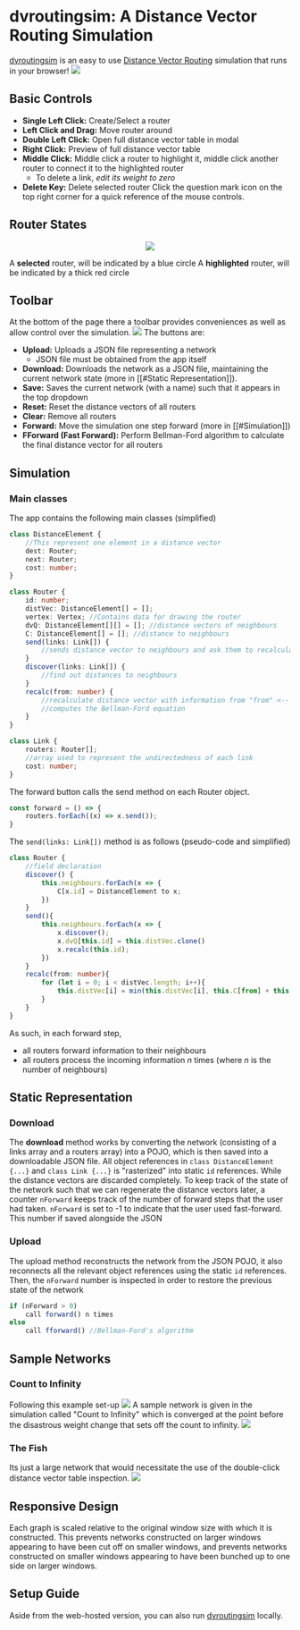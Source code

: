 # dvroutingsim: A Distance Vector Routing Simulation
[dvroutingsim](http://dvroutingsim.surge.sh) is an easy to use [Distance Vector Routing](https://en.wikipedia.org/wiki/Distance-vector_routing_protocol?useskin=vector) simulation that runs in your browser!
![](static/the-fish.png)
## Basic Controls
- **Single Left Click:** Create/Select a router
- **Left Click and Drag:** Move router around
- **Double Left Click:** Open full distance vector table in modal
- **Right Click:** Preview of full distance vector table
- **Middle Click:** Middle click a router to highlight it, middle click another router to connect it to the highlighted router
	- To delete a link, *edit its weight to zero*
- **Delete Key:** Delete selected router
Click the question mark icon on the top right corner for a quick reference of the mouse controls.
## Router States
<p align="center">
	<img src="/static/states.png"/>
</p>

A **selected** router, will be indicated by a blue circle
A **highlighted** router, will be indicated by a thick red circle
## Toolbar
At the bottom of the page there a toolbar provides conveniences as well as allow control over the simulation.
![](static/tool.png)
The buttons are:
- **Upload:** Uploads a JSON file representing a network
	- JSON file must be obtained from the app itself
- **Download:** Downloads the network as a JSON file, maintaining the current network state (more in [[#Static Representation]]).
- **Save:** Saves the current network (with a name) such that it appears in the top dropdown
- **Reset:** Reset the distance vectors of all routers
- **Clear:** Remove all routers
- **Forward:** Move the simulation one step forward (more in [[#Simulation]])
- **FForward (Fast Forward):** Perform Bellman-Ford algorithm to calculate the final distance vector for all routers
## Simulation
### Main classes
The app contains the following main classes (simplified)
```Typescript
class DistanceElement {
	//This represent one element in a distance vector
    dest: Router;
    next: Router;
    cost: number;
}

class Router {
    id: number;
    distVec: DistanceElement[] = [];
    vertex: Vertex; //Contains data for drawing the router
    dvQ: DistanceElement[][] = []; //distance vectors of neighbours
    C: DistanceElement[] = []; //distance to neighbours
    send(links: Link[]) {
	    //sends distance vector to neighbours and ask them to recalculate accordingly
    }
    discover(links: Link[]) {
	    //find out distances to neighbours
    }
    recalc(from: number) {
	    //recalculate distance vector with information from "from" <-- this is an optimization
	    //computes the Bellman-Ford equation
    }
}

class Link {
	routers: Router[]; 
	//array used to represent the undirectedness of each link
	cost: number;
}
```
The forward button calls the send method on each Router object.
```typescript
const forward = () => {
	routers.forEach((x) => x.send());
}
```
The `send(links: Link[])` method is as follows (pseudo-code and simplified)
```typescript
class Router {
	//field declaration
	discover() {
		this.neighbours.forEach(x => {
			C[x.id] = DistanceElement to x;
		})
	}
	send(){
		this.neighbours.forEach(x => {
			x.discover();
			x.dvQ[this.id] = this.distVec.clone()
			x.recalc(this.id);
		})
	}
	recalc(from: number){
		for (let i = 0; i < distVec.length; i++){
			this.distVec[i] = min(this.distVec[i], this.C[from] + this.dvQ[from][i])
		}
	}
}
```
As such, in each forward step,
- all routers forward information to their neighbours
- all routers process the incoming information $n$ times (where $n$ is the number of neighbours)
## Static Representation
### Download
The **download** method works by converting the network (consisting of a links array and a routers array) into a POJO, which is then saved into a downloadable JSON file. All object references in `class DistanceElement {...}` and `class Link {...}` is "rasterized" into static `id` references. While the distance vectors are discarded completely.
To keep track of the state of the network such that we can regenerate the distance vectors later, a counter `nForward` keeps track of the number of forward steps that the user had taken. `nForward` is set to -1 to indicate that the user used fast-forward. This number if saved alongside the JSON
### Upload
The upload method reconstructs the network from the JSON POJO, it also reconnects all the relevant object references using the static `id` references.
Then, the `nForward` number is inspected in order to restore the previous state of the network
```typescript
if (nForward > 0)
	call forward() n times
else 
	call fforward() //Bellman-Ford's algorithm
```
## Sample Networks
### Count to Infinity
Following this example set-up
![](static/cti-example.png)
A sample network is given in the simulation called "Count to Infinity" which is converged at the point before the disastrous weight change that sets off the count to infinity.
![](static/cti.png)
### The Fish
Its just a large network that would necessitate the use of the double-click distance vector table inspection.
![](static/the-fish.png)
## Responsive Design
Each graph is scaled relative to the original window size with which it is constructed. This prevents networks constructed on larger windows appearing to have been cut off on smaller windows, and prevents networks constructed on smaller windows appearing to have been bunched up to one side on larger windows.
## Setup Guide
Aside from the web-hosted version, you can also run [dvroutingsim](http://dvroutingsim.surge.sh) locally.
